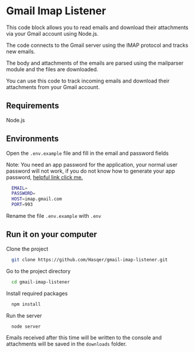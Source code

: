 
# Gmail Imap Listener

This code block allows you to read emails and download their attachments via your Gmail account using Node.js. 

The code connects to the Gmail server using the IMAP protocol and tracks new emails.

 The body and attachments of the emails are parsed using the mailparser module and the files are downloaded. 

You can use this code to track incoming emails and download their attachments from your Gmail account.



## Requirements
Node.js


## Environments

Open the `.env.example` file and fill in the email and password fields

Note: You need an app password for the application, your normal user password will not work, if you do not know how to generate your app password, [helpful link click me.](https://support.google.com/mail/thread/205453566/how-to-generate-an-app-password?hl=en)

```bash
  EMAIL=
  PASSWORD=
  HOST=imap.gmail.com
  PORT=993
```
Rename the file `.env.example` with `.env`

  
## Run it on your computer

Clone the project

```bash
  git clone https://github.com/Hasqer/gmail-imap-listener.git
```

Go to the project directory

```bash
  cd gmail-imap-listener
```

Install required packages

```bash
  npm install
```

Run the server

```bash
  node server
```
Emails received after this time will be written to the console and attachments will be saved in the `downloads` folder.

  
